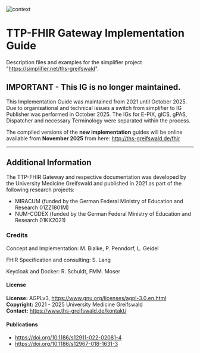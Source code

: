 ![context](https://www.ths-greifswald.de/wp-content/uploads/2019/01/Design-Logo-THS-deutsch-271.png)

# TTP-FHIR Gateway Implementation Guide

Description files and examples for the simplifier project "https://simplifier.net/ths-greifswald".
                                                         
## IMPORTANT - This IG is no longer maintained.
This Implementation Guide was maintained from 2021 until October 2025.
Due to organisational and technical issues a switch from simplifier to IG Publisher was performed in October 2025.
The IGs for E-PIX, gICS, gPAS, Dispatcher and necessary Terminology were separated within the process.

The compiled versions of the **new implementation** guides will be online available from **November 2025** from here: http://ths-greifswald.de/fhir

---
## Additional Information

The TTP-FHIR Gateway and respective documentation was developed by the University Medicine Greifswald and published in 2021 as part of the following research projects:

- MIRACUM (funded by the German Federal Ministry of Education and Research 01ZZ1801M)
- NUM-CODEX (funded by the German Federal Ministry of Education and Research 01KX2021)

### Credits ###

Concept and Implementation: M. Bialke, P. Penndorf, L. Geidel

FHIR Specification and consulting: S. Lang

Keycloak and Docker: R. Schuldt, FMM. Moser

#### License ####

**License:** AGPLv3, https://www.gnu.org/licenses/agpl-3.0.en.html<br>
**Copyright:** 2021 - 2025 University Medicine Greifswald<br>
**Contact:** https://www.ths-greifswald.de/kontakt/

#### Publications ####

- https://doi.org/10.1186/s12911-022-02081-4
- https://doi.org/10.1186/s12967-018-1631-3
